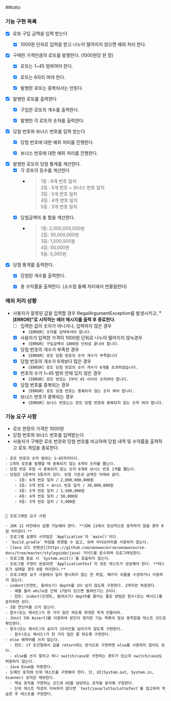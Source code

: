 
##lotto

### 기능 구현 목록
- [X] 로또 구입 금액을 입력 받는다 
  - [X] 1000원 단위로 입력을 받고 나누어 떨어지지 않으면 예외 처리 한다.     


- [X] 구매한 가격만큼의 로또를 발행한다. (1000원당 한 장) 
  - [X] 로또는 1~45 범위여야 한다.
  - [X] 로또는 6자리 여야 한다.
  - [X] 발행한 로또는 중복되서는 안된다.    


- [X] 발행한 로또를 출력한다  
  - [X] 구입한 로또의 개수를 출력한다.
  - [X] 발행한 각 로또의 숫자를 출력한다.   


- [X] 당첨 번호와 보너스 번호를 입력 받는다 
  - [X] 당첨 번호에 대한 예외 처리를 진행한다.
  - [X] 보너스 번호에 대한 예외 처리를 진행한다.     


- [X] 발행한 로또의 당첨 통계를 계산한다.
  - [X] 각 로또의 등수를 게산한다
    - > 1등 : 6개 번호 일치  
       2등 : 5개 번호 + 보너스 번호 일치  
       3등 : 5개 번호 일치    
       4등 : 4개 번호 일치  
       5등 : 3개 번호 일치
  - [X] 당첨금액의 총 합을 계산한다.
    - >1등: 2,000,000,000원   
       2등: 30,000,000원   
       3등: 1,500,000원   
       4등: 50,000원   
       5등: 5,000원        


- [X] 당첨 통계를 출력한다.
  - [X] 당첨된 개수를 출력한다.
  - [X] 총 수익률을 출력한다. (소수점 둘째 자리에서 반올림한다)


### 예외 처리 상황
- 사용자가 잘못된 값을 입력할 경우 IllegalArgumentException를 발생시키고, **"[ERROR]"로 시작하는 에러 메시지를 출력 후 종료한다**.
  - [ ] 입력한 값이 숫자가 아니거나, 입력하지 않은 경우
    - `[ERROR] 숫자를 입력하셔야 합니다.`
  - [X] 사용자가 입력한 가격이 1000원 단위로 나누어 떨어지지 않늑경우   
    - `[ERROR] 구입금액이 1000원 단위로 끝나야 합니다.`   
  - [X] 당첨 번호의 개수가 부족한 경우 
    - `[ERROR] 로또 당첨 번호의 숫자 개수가 부족합니다`  
  - [X] 당첨 번호의 개수가 6개보다 많은 경우  
    - `[ERROR] 로또 당첨 번호의 숫자 개수가 6개를 초과하였습니다.`  
  - [X] 번호의 수가 1~45 범위 안에 있지 않은 경우   
    - `[ERROR] 로또 번호는 1부터 45 사이의 숫자여야 합니다.`
  - [X] 당첨 번호를 중복되는 경우   
    - `[ERROR] 로또 당첨 번호는 중복되지 않는 숫자 여야 합니다.`  
  - [X] 보너스 번호가 중복되는 경우   
    - `[ERROR] 보너스 번호는는 로또 당첨 번호와 중복되지 않는 숫자 여야 합니다.`  


### 기능 요구 사항
- 로또 한장의 가격은 1000원
- 당첨 번호와 보너스 번호를 입력받는다
- 사용자가 구매한 로또 번호와 당첨 번호를 비교하여 당첨 내역 및 수익률을 출력하고 로또 게임을 종료한다.
~~~
- 로또 번호의 숫자 범위는 1~45까지이다.
- 1개의 로또를 발행할 때 중복되지 않는 6개의 숫자를 뽑는다.
- 당첨 번호 추첨 시 중복되지 않는 숫자 6개와 보너스 번호 1개를 뽑는다.
- 당첨은 1등부터 5등까지 있다. 당첨 기준과 금액은 아래와 같다.
    - 1등: 6개 번호 일치 / 2,000,000,000원
    - 2등: 5개 번호 + 보너스 번호 일치 / 30,000,000원
    - 3등: 5개 번호 일치 / 1,500,000원
    - 4등: 4개 번호 일치 / 50,000원
    - 5등: 3개 번호 일치 / 5,000원
~~~

~~~

🎯 프로그래밍 요구 사항

- JDK 11 버전에서 실행 가능해야 한다. **JDK 11에서 정상적으로 동작하지 않을 경우 0점 처리한다.**
- 프로그램 실행의 시작점은 `Application`의 `main()`이다.
- `build.gradle` 파일을 변경할 수 없고, 외부 라이브러리를 사용하지 않는다.
- [Java 코드 컨벤션](https://github.com/woowacourse/woowacourse-docs/tree/master/styleguide/java) 가이드를 준수하며 프로그래밍한다.
- 프로그램 종료 시 `System.exit()`를 호출하지 않는다.
- 프로그램 구현이 완료되면 `ApplicationTest`의 모든 테스트가 성공해야 한다. **테스트가 실패할 경우 0점 처리한다.**
- 프로그래밍 요구 사항에서 달리 명시하지 않는 한 파일, 패키지 이름을 수정하거나 이동하지 않는다.
- indent(인덴트, 들여쓰기) depth를 3이 넘지 않도록 구현한다. 2까지만 허용한다.
  - 예를 들어 while문 안에 if문이 있으면 들여쓰기는 2이다.
  - 힌트: indent(인덴트, 들여쓰기) depth를 줄이는 좋은 방법은 함수(또는 메서드)를 분리하면 된다.
- 3항 연산자를 쓰지 않는다.
- 함수(또는 메서드)가 한 가지 일만 하도록 최대한 작게 만들어라.
- JUnit 5와 AssertJ를 이용하여 본인이 정리한 기능 목록이 정상 동작함을 테스트 코드로 확인한다.
- 함수(또는 메서드)의 길이가 15라인을 넘어가지 않도록 구현한다.
  - 함수(또는 메서드)가 한 가지 일만 잘 하도록 구현한다.
- else 예약어를 쓰지 않는다.
  - 힌트: if 조건절에서 값을 return하는 방식으로 구현하면 else를 사용하지 않아도 된다.
  - else를 쓰지 말라고 하니 switch/case로 구현하는 경우가 있는데 switch/case도 허용하지 않는다.
- Java Enum을 적용한다.
- 도메인 로직에 단위 테스트를 구현해야 한다. 단, UI(System.out, System.in, Scanner) 로직은 제외한다.
  - 핵심 로직을 구현하는 코드와 UI를 담당하는 로직을 분리해 구현한다.
  - 단위 테스트 작성이 익숙하지 않다면 `test/java/lotto/LottoTest`를 참고하여 학습한 후 테스트를 구현한다.

~~~
